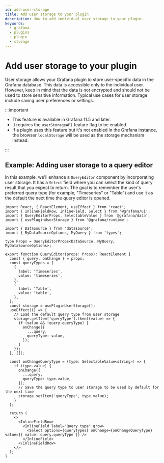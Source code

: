 ```yaml
---
id: add-user-storage
title: Add user storage to your plugin
description: How to add individual user storage to your plugin.
keywords:
  - grafana
  - plugins
  - plugin
  - storage
---
```


# Add user storage to your plugin

User storage allows your Grafana plugin to store user-specific data in the Grafana database. This data is accessible only to the individual user. However, keep in mind that the data is not encrypted and should not be used to store sensitive information. Typical use cases for user storage include saving user preferences or settings.

:::important

- This feature is available in Grafana 11.5 and later.
- It requires the `userStorageAPI` feature flag to be enabled.
- If a plugin uses this feature but it's not enabled in the Grafana instance, the browser `localStorage` will be used as the storage mechanism instead.

:::

## Example: Adding user storage to a query editor

In this example, we'll enhance a `QueryEditor` component by incorporating user storage. It has a `Select` field where you can select the kind of query result that you expect to return. The goal is to remember the user's preferred query type (for example, "Timeseries" or "Table") and use it as the default the next time the query editor is opened.

```tsx
import React, { ReactElement, useEffect } from 'react';
import { InlineFieldRow, InlineField, Select } from '@grafana/ui';
import { QueryEditorProps, SelectableValue } from '@grafana/data';
import { usePluginUserStorage } from '@grafana/runtime';

import { DataSource } from 'datasource';
import { MyDataSourceOptions, MyQuery } from 'types';

type Props = QueryEditorProps<DataSource, MyQuery, MyDataSourceOptions>;

export function QueryEditor(props: Props): ReactElement {
  const { query, onChange } = props;
  const queryTypes = [
    {
      label: 'Timeseries',
      value: 'timeseries',
    },
    {
      label: 'Table',
      value: 'table',
    },
  ];
  const storage = usePluginUserStorage();
  useEffect(() => {
    // Load the default query type from user storage
    storage.getItem('queryType').then((value) => {
      if (value && !query.queryType) {
        onChange({
          ...query,
          queryType: value,
        });
      }
    });
  }, []);

  const onChangeQueryType = (type: SelectableValue<string>) => {
    if (type.value) {
      onChange({
        ...query,
        queryType: type.value,
      });
      // Save the query type to user storage to be used by default for the next time
      storage.setItem('queryType', type.value);
    }
  };

  return (
    <>
      <InlineFieldRow>
        <InlineField label="Query type" grow>
          <Select options={queryTypes} onChange={onChangeQueryType} value={{ value: query.queryType }} />
        </InlineField>
      </InlineFieldRow>
    </>
  );
}
```
